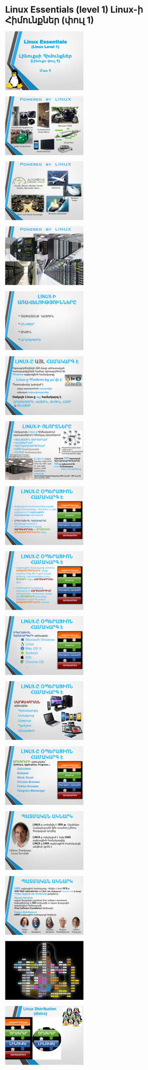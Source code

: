 # Linux Essentials (level 1) Linux-ի Հիմունքներ (փուլ 1)

<img src=https://github.com/trainart/linux1/blob/main/img/Linux-Essentials-2023-intro_01.jpg width=50% height=50% >
<br><br>
<img src=https://github.com/trainart/linux1/blob/main/img/Linux-Essentials-2023-intro_02.jpg width=50% height=50% >
<br><br>
<img src=https://github.com/trainart/linux1/blob/main/img/Linux-Essentials-2023-intro_03.jpg width=50% height=50% >
<br><br>
<img src=https://github.com/trainart/linux1/blob/main/img/Linux-Essentials-2023-intro_04.jpg width=50% height=50% >
<br><br>
<img src=https://github.com/trainart/linux1/blob/main/img/Linux-Essentials-2023-intro_05.jpg width=50% height=50% >
<br><br>
<img src=https://github.com/trainart/linux1/blob/main/img/Linux-Essentials-2023-intro_06.jpg width=50% height=50% >
<br><br>
<img src=https://github.com/trainart/linux1/blob/main/img/Linux-Essentials-2023-intro_07.jpg width=50% height=50% >
<br><br>
<img src=https://github.com/trainart/linux1/blob/main/img/Linux-Essentials-2023-intro_08.jpg width=50% height=50% >
<br><br>
<img src=https://github.com/trainart/linux1/blob/main/img/Linux-Essentials-2023-intro_09.jpg width=50% height=50% >
<br><br>
<img src=https://github.com/trainart/linux1/blob/main/img/Linux-Essentials-2023-intro_10.jpg width=50% height=50% >
<br><br>
<img src=https://github.com/trainart/linux1/blob/main/img/Linux-Essentials-2023-intro_11.jpg width=50% height=50% >
<br><br>
<img src=https://github.com/trainart/linux1/blob/main/img/Linux-Essentials-2023-intro_12.jpg width=50% height=50% >
<br><br>
<img src=https://github.com/trainart/linux1/blob/main/img/Linux-Essentials-2023-intro_13.jpg width=50% height=50% >
<br><br>
<img src=https://github.com/trainart/linux1/blob/main/img/Linux-Essentials-2023-intro_14.jpg width=50% height=50% >
<br><br>
<img src=https://github.com/trainart/linux1/blob/main/img/Linux-Essentials-2023-intro_15.jpg width=50% height=50% >
<br><br>
<img src=https://github.com/trainart/linux1/blob/main/img/Linux-Essentials-2023-intro_16.jpg width=50% height=50% >
